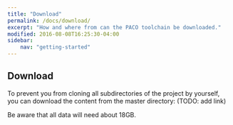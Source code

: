```yaml
---
title: "Download"
permalink: /docs/download/
excerpt: "How and where from can the PACO toolchain be downloaded."
modified: 2016-08-08T16:25:30-04:00
sidebar:
    nav: "getting-started"
---
```


## Download
To prevent you from cloning all subdirectories of the project by yourself, you can download the content from the master directory: (TODO: add link)

Be aware that all data will need about 18GB. 
